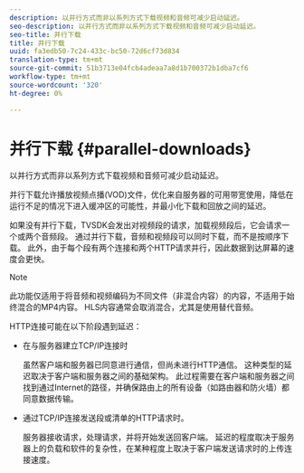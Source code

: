 ```yaml
---
description: 以并行方式而非以系列方式下载视频和音频可减少启动延迟。
seo-description: 以并行方式而非以系列方式下载视频和音频可减少启动延迟。
seo-title: 并行下载
title: 并行下载
uuid: fa3edb50-7c24-433c-bc50-72d6cf73d834
translation-type: tm+mt
source-git-commit: 51b3713e04fcb4adeaa7a8d1b700372b1dba7cf6
workflow-type: tm+mt
source-wordcount: '320'
ht-degree: 0%

---
```



# 并行下载 {#parallel-downloads}

以并行方式而非以系列方式下载视频和音频可减少启动延迟。

并行下载允许播放视频点播(VOD)文件，优化来自服务器的可用带宽使用，降低在运行不足的情况下进入缓冲区的可能性，并最小化下载和回放之间的延迟。

<!-- 

Removed as part of "no DASH use cases" for 2.5.1, May 31st, 2017 release.
<p>Parallel downloads allows DASH video-on-demand (VOD) files to be played, optimizes the available bandwidth usage from a server, lowers the probability of getting into buffer under-run situations, and minimizes the delay between download and playback. </p>

 -->

如果没有并行下载，TVSDK会发出对视频段的请求，加载视频段后，它会请求一个或两个音频段。 通过并行下载，音频和视频段可以同时下载，而不是按顺序下载。 此外，由于每个段有两个连接和两个HTTP请求并行，因此数据到达屏幕的速度会更快。

>[!NOTE]
>
>此功能仅适用于将音频和视频编码为不同文件（非混合内容）的内容，不适用于始终混合的MP4内容。 HLS内容通常会取消混合，尤其是使用替代音频。

<!-- 

See comment above (DASH use case removed).
  This feature applies only to content where the audio and video are encoded into different files (unmuxed content) and does not apply to MP4 content, which is always muxed. Most DASH content is unmuxed, and HLS content is often unmuxed, especially with alternate audio. 
-->

HTTP连接可能在以下阶段遇到延迟：

* 在与服务器建立TCP/IP连接时

   虽然客户端和服务器已同意进行通信，但尚未进行HTTP通信。 这种类型的延迟取决于客户端和服务器之间的基础架构。 此过程需要在客户端和服务器之间找到通过Internet的路径，并确保路由上的所有设备（如路由器和防火墙）都同意数据传输。
* 通过TCP/IP连接发送段或清单的HTTP请求时。

   服务器接收请求，处理请求，并将开始发送回客户端。 延迟的程度取决于服务器上的负载和软件的复杂性，在某种程度上取决于客户端发送请求时的上传连接速度。

